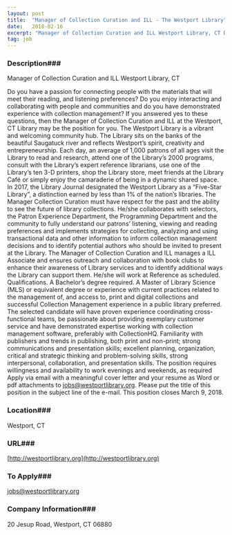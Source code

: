 ```yaml
---
layout: post
title:  "Manager of Collection Curation and ILL - The Westport Library"
date:   2018-02-16
excerpt: "Manager of Collection Curation and ILL Westport Library, CT Do you have a passion for connecting people with the materials that will meet their reading, and listening preferences? Do you enjoy interacting and collaborating with people and communities and do you have demonstrated experience with collection management? If you answered..."
tag: job
---
```


### Description###

Manager of Collection Curation and ILL
Westport Library, CT 

Do you have a passion for connecting people with the materials that will meet their reading, and listening preferences? Do you enjoy interacting and collaborating with people and communities and do you have demonstrated experience with collection management? If you answered yes to these questions, then the Manager of Collection Curation and ILL at the Westport, CT Library may be the position for you.
The Westport Library is a vibrant and welcoming community hub.  The Library sits on the banks of the beautiful Saugatuck river and reflects Westport’s spirit, creativity and entrepreneurship. Each day, an average of 1,000 patrons of all ages visit the Library to read and research, attend one of the Library’s 2000 programs, consult with the Library’s expert reference librarians, use one of the Library’s ten 3-D printers, shop the Library store, meet friends at the Library Café or simply enjoy the camaraderie of being in a dynamic shared space. In 2017, the Library Journal designated the Westport Library as a “Five-Star Library”, a distinction earned by less than 1% of the nation’s libraries. 
The Manager Collection Curation must have respect for the past and the ability to see the future of library collections. He/she collaborates with selectors, the Patron Experience Department, the Programming Department and the community to fully understand our patrons’ listening, viewing and reading preferences and implements strategies for collecting, analyzing and using transactional data and other information to inform collection management decisions and to identify potential authors who should be invited to present at the Library.  The Manager of Collection Curation and ILL manages a ILL Associate and ensures outreach and collaboration with book clubs to enhance their awareness of Library services and to identify additional ways the Library can support them. He/she will work at Reference as scheduled.
Qualifications. A Bachelor’s degree required. A Master of Library Science (MLS) or equivalent degree or experience with current practices related to the management of, and access to, print and digital collections and successful Collection Management experience in a public library preferred. The selected candidate will have proven experience coordinating cross-functional teams, be passionate about providing exemplary customer service and have demonstrated expertise working with collection management software, preferably with CollectionHQ. Familiarity with publishers and trends in publishing, both print and non-print; strong communications and presentation skills; excellent planning, organization, critical and strategic thinking and problem-solving skills, strong interpersonal, collaboration, and presentation skills. The position requires willingness and availability to work evenings and weekends, as required
Apply via email with a meaningful cover letter and your resume as Word or pdf attachments to jobs@westportlibrary.org. Please put the title of this position in the subject line of the e-mail.  This position closes March 9, 2018.










### Location###

Westport, CT


### URL###

[http://westportlibrary.org](http://westportlibrary.org)

### To Apply###

jobs@westportlibrary.org


### Company Information###

20 Jesup Road, Westport, CT 06880



